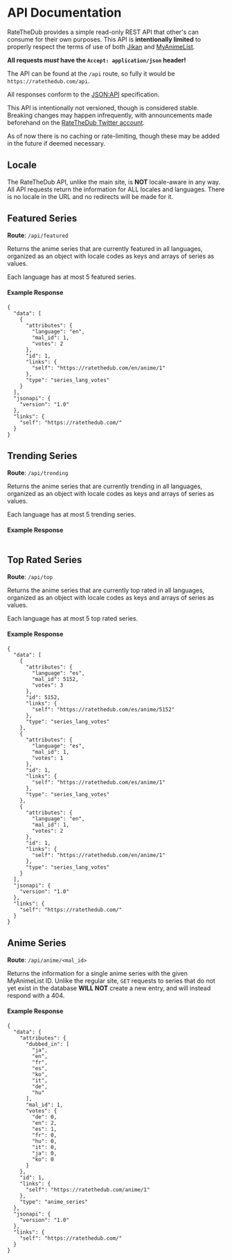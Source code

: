 # API Documentation

RateTheDub provides a simple read-only REST API that other's can consume for
their own purposes. This API is **intentionally limited** to properly respect the
terms of use of both [Jikan](https://jikan.moe) and
[MyAnimeList](https://myanimelist.net).

**All requests _must_ have the `Accept: application/json` header!**

The API can be found at the `/api` route, so fully it would be
`https://ratethedub.com/api`.

All responses conform to the [JSON:API](https://jsonapi.org/) specification.

This API is intentionally not versioned, though is considered stable. Breaking
changes may happen infrequently, with announcements made beforehand on the
[RateTheDub Twitter account](https://twitter.com/RateTheDub).

As of now there is no caching or rate-limiting, though these may be added in the
future if deemed necessary.

## Locale

The RateTheDub API, unlike the main site, is **NOT** locale-aware in any way.
All API requests return the information for ALL locales and languages. There is
no locale in the URL and no redirects will be made for it.

## Featured Series

**Route**: `/api/featured`

Returns the anime series that are currently featured in all languages, organized
as an object with locale codes as keys and arrays of series as values.

Each language has at most 5 featured series.

#### Example Response

```
{
  "data": [
    {
      "attributes": {
        "language": "en",
        "mal_id": 1,
        "votes": 2
      },
      "id": 1,
      "links": {
        "self": "https://ratethedub.com/en/anime/1"
      },
      "type": "series_lang_votes"
    }
  ],
  "jsonapi": {
    "version": "1.0"
  },
  "links": {
    "self": "https://ratethedub.com/"
  }
}
```

## Trending Series

**Route**: `/api/trending`

Returns the anime series that are currently trending in all languages, organized
as an object with locale codes as keys and arrays of series as values.

Each language has at most 5 trending series.

#### Example Response

```

```

## Top Rated Series

**Route**: `/api/top`

Returns the anime series that are currently top rated in all languages, organized
as an object with locale codes as keys and arrays of series as values.

Each language has at most 5 top rated series.

#### Example Response

```
{
  "data": [
    {
      "attributes": {
        "language": "es",
        "mal_id": 5152,
        "votes": 3
      },
      "id": 5152,
      "links": {
        "self": "https://ratethedub.com/es/anime/5152"
      },
      "type": "series_lang_votes"
    },
    {
      "attributes": {
        "language": "es",
        "mal_id": 1,
        "votes": 1
      },
      "id": 1,
      "links": {
        "self": "https://ratethedub.com/es/anime/1"
      },
      "type": "series_lang_votes"
    },
    {
      "attributes": {
        "language": "en",
        "mal_id": 1,
        "votes": 2
      },
      "id": 1,
      "links": {
        "self": "https://ratethedub.com/en/anime/1"
      },
      "type": "series_lang_votes"
    }
  ],
  "jsonapi": {
    "version": "1.0"
  },
  "links": {
    "self": "https://ratethedub.com/"
  }
}
```

## Anime Series

**Route**: `/api/anime/<mal_id>`

Returns the information for a single anime series with the given MyAnimeList ID.
Unlike the regular site, `GET` requests to series that do not yet exist in the
database **WILL NOT** create a new entry, and will instead respond with a 404.

#### Example Response

```
{
  "data": {
    "attributes": {
      "dubbed_in": [
        "ja",
        "en",
        "fr",
        "es",
        "ko",
        "it",
        "de",
        "hu"
      ],
      "mal_id": 1,
      "votes": {
        "de": 0,
        "en": 2,
        "es": 1,
        "fr": 0,
        "hu": 0,
        "it": 0,
        "ja": 0,
        "ko": 0
      }
    },
    "id": 1,
    "links": {
      "self": "https://ratethedub.com/anime/1"
    },
    "type": "anime_series"
  },
  "jsonapi": {
    "version": "1.0"
  },
  "links": {
    "self": "https://ratethedub.com/"
  }
}
```
